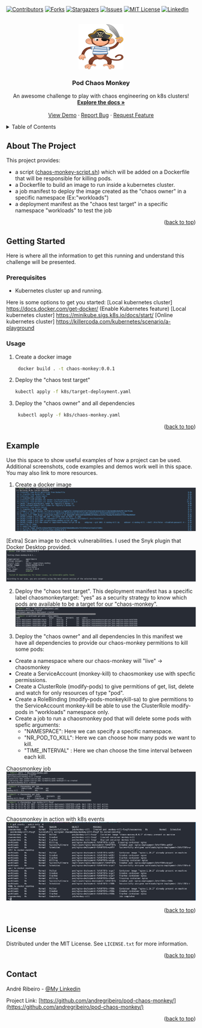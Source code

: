 <a name="pod-chaos-monkey"></a>

<!-- PROJECT SHIELDS -->
[![Contributors][contributors-shield]][contributors-url]
[![Forks][forks-shield]][forks-url]
[![Stargazers][stars-shield]][stars-url]
[![Issues][issues-shield]][issues-url]
[![MIT License][license-shield]][license-url]
[![LinkedIn][linkedin-shield]][linkedin-url]

<!-- PROJECT LOGO -->
<br />
<div align="center">
  <a href="https://github.com/andregribeiro/pod-chaos-monkey">
    <img src="images/bad-monkey.png" alt="Logo" width="120" height="120">
  </a>

  <h3 align="center">Pod Chaos Monkey</h3>

  <p align="center">
    An awesome challenge to play with chaos engineering on k8s clusters!
    <br />
    <a href="https://github.com/andregribeiro/pod-chaos-monkey"><strong>Explore the docs »</strong></a>
    <br />
    <br />
    <a href="https://github.com/andregribeiro/pod-chaos-monkey">View Demo</a>
    ·
    <a href="https://github.com/andregribeiro/pod-chaos-monkey/issues">Report Bug</a>
    ·
    <a href="https://github.com/andregribeiro/pod-chaos-monkey/issues">Request Feature</a>
  </p>
</div>



<!-- TABLE OF CONTENTS -->
<details>
  <summary>Table of Contents</summary>
  <ol>
    <li>
      <a href="#about-the-project">About The Project</a>
    </li>
    <li>
      <a href="#getting-started">Getting Started</a>
      <ul>
        <li><a href="#prerequisites">Prerequisites</a></li>
        <li><a href="#installation">Installation</a></li>
      </ul>
    </li>
    <li><a href="#usage">Usage</a></li>
    <li><a href="#example">Roadmap</a></li>
    <li><a href="#license">License</a></li>
    <li><a href="#contact">Contact</a></li>
  </ol>
</details>



<!-- ABOUT THE PROJECT -->
## About The Project

This project provides:
- a script ([chaos-monkey-script.sh](https://github.com/andregribeiro/pod-chaos-monkey/blob/main/scripts/chaos-monkey-script.sh)) which will be added on a Dockerfile that will be responsible for killing pods.
- a Dockerfile to build an image to run inside a kubernetes cluster.
- a job manifest to deploy the image created as the "chaos owner" in a specific namespace (Ex:"workloads")
- a deployment manifest as the "chaos test target" in a specific namespace "workloads" to test the job

<p align="right">(<a href="pod-chaos-monkey">back to top</a>)</p>

<!-- GETTING STARTED -->
## Getting Started

Here is where all the information to get this running and understand this challenge will be presented.

### Prerequisites

* Kubernetes cluster up and running.

Here is some options to get you started:
[Local kubernetes cluster]  https://docs.docker.com/get-docker/ (Enable Kubernetes feature)
[Local kubernetes cluster]  https://minikube.sigs.k8s.io/docs/start/
[Online kubernetes cluster] https://killercoda.com/kubernetes/scenario/a-playground

### Usage

1. Create a docker image
   ```sh
    docker build . -t chaos-monkey:0.0.1
   ```
2. Deploy the "chaos test target"
   ```sh
   kubectl apply -f k8s/target-deployment.yaml
   ```
3. Deploy the "chaos owner" and all dependencies
   ```sh
    kubectl apply -f k8s/chaos-monkey.yaml
   ```

<p align="right">(<a href="pod-chaos-monkey">back to top</a>)</p>


## Example

Use this space to show useful examples of how a project can be used. Additional screenshots, code examples and demos work well in this space. You may also link to more resources.
1. Create a docker image
![alt text](https://github.com/andregribeiro/pod-chaos-monkey/blob/main/images/example/docker-build.jpg?raw=true)

[Extra] Scan image to check vulnerabilities. I used the Snyk plugin that Docker Desktop provided.
![alt text](https://github.com/andregribeiro/pod-chaos-monkey/blob/main/images/example/docker-scan.jpg?raw=true)

2. Deploy the "chaos test target".
This deployment manifest has a specific label chaosmonkeytarget: "yes" as a security strategy to know which pods are available to be a target for our "chaos-monkey".
![alt text](https://github.com/andregribeiro/pod-chaos-monkey/blob/main/images/example/target-deployment.jpg?raw=true)

3. Deploy the "chaos owner" and all dependencies
In this manifest we have all dependencies to provide our chaos-monkey permitions to kill some pods:
- Create a namespace where our chaos-monkey will "live" -> chaosmonkey
- Create a ServiceAccount (monkey-kill) to chaosmonkey use with specfic permissions.
- Create a ClusterRole (modify-pods) to give permitions of get, list, delete and watch for only resources of type "pod".
- Create a RoleBinding (modify-pods-monkeykill-sa) to give permitions to the ServiceAccount monkey-kill be able to use the ClusterRole modify-pods in "workloads" namespace only.
- Create a job to run a chaosmonkey pod that will delete some pods with spefic arguments:
  - "NAMESPACE": Here we can specify a specific namespace.
  - "NR_POD_TO_KILL": Here we can choose how many pods we want to kill.
  - "TIME_INTERVAL" : Here we chan choose the time interval between each kill.

Chaosmonkey job
![alt text](https://github.com/andregribeiro/pod-chaos-monkey/blob/main/images/example/chaosmonkey-job.jpg?raw=true)

Chaosmonkey in action with k8s events
![alt text](https://github.com/andregribeiro/pod-chaos-monkey/blob/main/images/example/chaosmonkey-events-in-action.jpg?raw=true)


<p align="right">(<a href="pod-chaos-monkey">back to top</a>)</p>



<!-- LICENSE -->
## License

Distributed under the MIT License. See `LICENSE.txt` for more information.

<p align="right">(<a href="pod-chaos-monkey">back to top</a>)</p>


<!-- CONTACT -->
## Contact

André Ribeiro - [@My Linkedin](https://www.linkedin.com/in/andr%C3%A9--ribeiro/)

Project Link: [https://github.com/andregribeiro/pod-chaos-monkey/](https://github.com/andregribeiro/pod-chaos-monkey/)

<p align="right">(<a href="pod-chaos-monkey">back to top</a>)</p>

<!-- MARKDOWN LINKS & IMAGES -->
<!-- https://www.markdownguide.org/basic-syntax/#reference-style-links -->
[contributors-shield]: https://img.shields.io/github/contributors/andregribeiro/pod-chaos-monkey.svg?style=for-the-badge
[contributors-url]: https://github.com/andregribeiro/pod-chaos-monkey/graphs/contributors
[forks-shield]: https://img.shields.io/github/forks/andregribeiro/pod-chaos-monkey.svg?style=for-the-badge
[forks-url]: https://github.com/andregribeiro/pod-chaos-monkey/network/members
[stars-shield]: https://img.shields.io/github/stars/andregribeiro/pod-chaos-monkey.svg?style=for-the-badge
[stars-url]: https://github.com/andregribeiro/pod-chaos-monkey/stargazers
[issues-shield]: https://img.shields.io/github/issues/andregribeiro/pod-chaos-monkey.svg?style=for-the-badge
[issues-url]: https://github.com/andregribeiro/pod-chaos-monkey/issues
[license-shield]: https://img.shields.io/github/license/andregribeiro/pod-chaos-monkey.svg?style=for-the-badge
[license-url]: https://github.com/andregribeiro/pod-chaos-monkey/blob/master/LICENSE.txt
[linkedin-shield]: https://img.shields.io/badge/-LinkedIn-black.svg?style=for-the-badge&logo=linkedin&colorB=555
[linkedin-url]: https://www.linkedin.com/in/andr%C3%A9--ribeiro/
[product-screenshot]: images/bad-monkey.png
